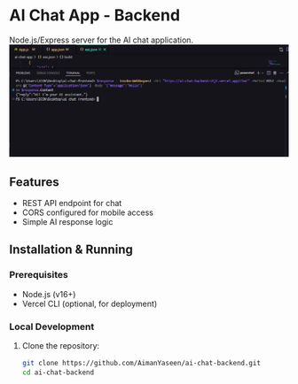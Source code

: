 # AI Chat App - Backend

Node.js/Express server for the AI chat application.
![App Screenshot](assets/ResponseOutput.png)

## Features
- REST API endpoint for chat
- CORS configured for mobile access
- Simple AI response logic

## Installation & Running

### Prerequisites
- Node.js (v16+)
- Vercel CLI (optional, for deployment)

### Local Development
1. Clone the repository:
   ```bash
   git clone https://github.com/AimanYaseen/ai-chat-backend.git
   cd ai-chat-backend
